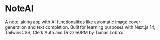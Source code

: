 # NoteAI
A note taking app with AI functionalities like automatic image cover generation and text completion.
Built for learning purposes with Next.js 14, TailwindCSS, Clerk Auth and DrizzleORM by Tomas Lobato